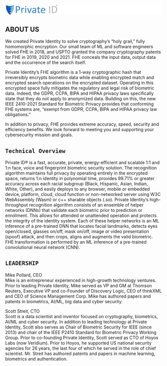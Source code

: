 [![logo-name](https://github.com/openinfer/PrivateIdentity/blob/master/images/PrivateID%20Logo%20Wide.png)](https://www.private.id/)

## ABOUT US
We created Private Identity to solve cryptography’s “holy grail,” fully homomorphic encryption. Our small team of ML and software engineers solved FHE in 2018, and USPTO granted the company cryptography patents for FHE in 2019, 2020 and 2021. FHE conceals the input data, output data and the occurrence of the search itself.

Private Identity’s FHE algorithm is a 1-way cryptographic hash that irreversibly encrypts biometric data while enabling encrypted match and encrypted search operations on the encrypted dataset. Operating in this encrypted space fully mitigates the regulatory and legal risk of biometric data. Indeed, the GDPR, CCPA, BIPA and HIPAA privacy laws specifically state that they do not apply to anonymized data. Building on this, the new IEEE 2410-2021 Standard for Biometric Privacy provides that conforming FHE systems are,  “exempt from GDPR, CCPA, BIPA and HIPAA privacy law obligations.”

In addition to privacy, FHE provides extreme accuracy, speed, security and efficiency benefits. We look forward to meeting you and supporting your cybersecurity mission and goals.

## `Technical Overview`
Private ID® is a fast, accurate, private, energy-efficient and scalable 1:1 and 1:n face, voice and fingerprint biometric security solution. The recognition algorithm maintains full privacy by operating entirely in the encrypted space, returns 1:n identity in polynomial time, provides 99.71% or greater accuracy across each racial subgroup (Black, Hispanic, Asian, Indian, White, Other), and easily deploys to any browser, mobile or embedded device, platform, cloud, cloud function or non-networked server using W3C WebAssembly (Wasm) or c++ sharable objects (.so). 
Private Identity’s high-throughput recognition algorithm consists of an ensemble of helper networks (DNNs) that validate each biometric prior to prediction or enrollment. This allows for attended or unattended operation and protects the integrity of the identity system. Each of these helper networks is an ML inference of a pre-trained DNN that locates facial landmarks, detects eyes open/closed, glasses on/off, mask on/off, image or video presentation (spoof) attack, and then crops, aligns and augments the valid biometric. FHE transformation is performed by an ML inference of a pre-trained convolutional neural network (CNN). 

## `LEADERSHIP`
Mike Pollard, CEO <br>
Mike is an entrepreneur experienced in high-growth technology ventures. Prior to leading Private Identity, Mike served as VP and GM at Thomson Reuters, Executive VP and co-Founder of Discovery Logic, CEO of thinkXML and CEO of Science Management Corp. Mike has authored papers and patents in biometrics, AI/ML, big data and cyber security.

Scott Streit, CTO <br>
Scott is a data scientist and inventor focused on cryptography, biometrics, AI/ML and cyber security. In addition to leading technology at Private Identity, Scott also serves as Chair of Biometric Security for IEEE (since 2013) and chair of the IEEE P2410 Standard for Biometric Privacy Working Group. Prior to co-founding Private Identity, Scott served as CTO of Hoyos Labs (now Veridium). Prior to Hoyos, he supported US national security agencies for 26 years, the last four of which he served in the role of chief scientist. Mr. Streit has authored patents and papers in machine learning, biometrics and authentication.